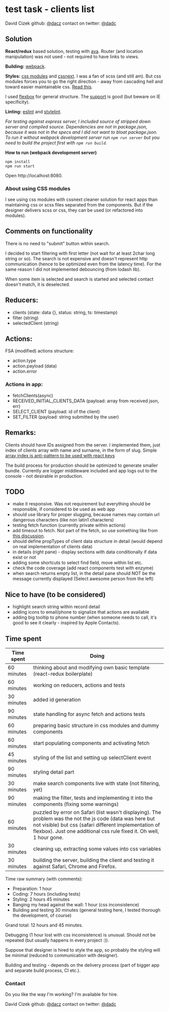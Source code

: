 # test task - clients list

David Cizek
github: [@dacz](https://github.com/dacz)
contact on twitter: [@dadc](https://twitter.com/dadc)



## Solution

**React/redux** based solution, testing with [ava](https://github.com/avajs/ava). Router (and location manipulation) was not used - not required to have links to views.

**Building:** [webpack](https://webpack.github.io/).

**Styles:** [css modules](https://github.com/css-modules/css-modules) and [cssnext](http://cssnext.io/). I was a fan of scss (and still am). But css modules forces you to go the right direction - away from cascading hell and toward easier maintainable css. [Read this](http://glenmaddern.com/articles/css-modules).

I used [flexbox](https://developer.mozilla.org/en-US/docs/Web/CSS/CSS_Flexible_Box_Layout/Using_CSS_flexible_boxes) for general structure. The [support](http://caniuse.com/#search=flex) is good (but beware on IE specificity).

**Linting:** [eslint](http://eslint.org/) and [stylelint](http://stylelint.io/).

_For testing against express server, I included source of stripped down server and compiled source. Dependencies are not in package.json, because it was not in the specs and I did not want to bloat package.json. To run it without webpack development server run `npm run server` but you need to build the project first with `npm run build`._

**How to run (webpack development server)**
```
npm install
npm run start
```

Open http://localhost:8080.


### About using CSS modules

I see using css modules with cssnext cleaner solution for react apps than maintaining css or scss files separated from the components. But if the designer delivers scss or css, they can be used (or refactored into modules).


## Comments on functionality

There is no need to "submit" button within search.

I decided to start filtering with first letter (not wait for at least 2char long string or so). The search is not expensive and doesn't represent http communication (hence to be optimized even from the latency time). For the same reason I did not implemented debouncing (from lodash lib).

When some item is selected and search is started and selected contact doesn't match, it is deselected.


## Reducers:

* clients (state: data {}, status: string, ts: timestamp)
* filter (string)
* selectedClient (string)


## Actions:

FSA (modified) actions structure:

* action.type
* action.payload (data)
* action.error

### Actions in app:

* fetchClients(async)
* RECEIVED_INITIAL_CLIENTS_DATA (payload: array from received json, err)
* SELECT_CLIENT (payload: id of the client)
* SET_FILTER (payload: string submitted by the user)


## Remarks:

Clients should have IDs assigned from the server. I implemented them, just index of clients array with name and surname, in the form of slug. Simple [array index is anti-pattern to be used with react keys](https://medium.com/@robinpokorny/index-as-a-key-is-an-anti-pattern-e0349aece318#.4fjozye1n)

The build process for production should be optimized to generate smaller bundle. Currently are logger middleware included and app logs out to the console - not desirable in production.


## TODO

* make it responsive. Was not requirement but everything should be responsible, if considered to be used as web app
* should use library for proper slugging, because names may contain url dangerous characters (like non latin1 characters)
* testing fetch function (currently private within actions)
* add timeout to fetch. Not part of the fetch, so use something like from [this discussion](https://github.com/github/fetch/issues/175).
* should define propTypes of client data structure in detail (would depend on real implementation of clients data)
* in details (right pane) - display sections with data conditionally if data exist or not
* adding some shortcuts to select find field, move within list etc.
* check the code coverage (add react components test with enzyme)
* when search returns empty list, in the detail pane should NOT be the message currently displayed (Select awesome person from the left)


## Nice to have (to be considered)

* highlight search string within record detail
* adding icons to email/phone to signalize that actions are available
* adding big tooltip to phone number (when someone needs to call, it's good to see it clearly - inspired by Apple Contacts).


## Time spent

Time spent | Doing
-----------|-----------
60 minutes | thinking about and modifying own basic template (react-redux boilerplate)
60 minutes | working on reducers, actions and tests
30 minutes | added id generation
90 minutes | state handling for async fetch and actions tests
60 minutes | preparing basic structure in css modules and dummy components
60 minutes | start populating components and activating fetch
45 minutes | styling of the list and setting up selectClient event
90 minutes | styling detail part
30 minutes | make search components live with state (not filtering, yet)
90 minutes | making the filter, tests and implementing it into the components (fixing some warnings)
60 minutes | puzzled by error on Safari (list wasn't displaying). The problem was the not the js code (data was here but not visible) but css (safari different implementation of flexbox). Just one additional css rule fixed it. Oh well, 1 hour gone.
30 minutes | cleaning up, extracting some values into css variables
30 minutes | building the server, building the client and testing it against Safari, Chrome and Firefox.

Time raw summary (with comments):

* Preparation: 1 hour
* Coding: 7 hours (including tests)
* Styling: 2 hours 45 minutes
* Banging my head against the wall: 1 hour (css inconsistence)
* Building and testing 30 minutes (general testing here, I tested thorough the development, of course)

Grand total: 12 hours and 45 minutes.

Debugging (1 hour lost with css inconsistence) is unusual. Should not be repeated (but usually happens in every project :)).

Suppose that designer is hired to style the app, so probably the styling will be minimal (reduced to communication with designer).

Building and testing - depends on the delivery process (part of bigger app and separate build process, CI etc.).


### Contact ###

Do you like the way I'm working? I'm available for hire.

David Cizek
github: [@dacz](https://github.com/dacz)
contact on twitter: [@dadc](https://twitter.com/dadc)
